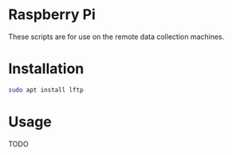 # Raspberry Pi

These scripts are for use on the remote data collection machines.

# Installation

```bash
sudo apt install lftp
```

# Usage

TODO
